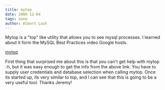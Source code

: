 ```yaml
---
title: mytop
date: 2006-12-04
tags: none
author: Albert Lash
---
```

Mytop is a "top" like utility that allows you to see mysql processes. I learned about it form the MySQL Best Practices video Google hosts.

<a href="http://jeremy.zawodny.com/mysql/mytop/">mytop</a>

First thing that surprised me about this is that you can't get help with mytop -h, but it was easy enough to get the info from the above link. You have to supply user credentials and database selection when calling mytop. Once its started up, its very similar to top, and I can see that this is going to be a very useful tool. Thanks Jeremy!

